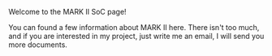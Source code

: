 Welcome to the MARK II SoC page!

You can found a few information about MARK II here. There isn't too much, and if you are interested in my project, just write me an email, I will send you more documents.
